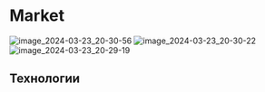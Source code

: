 # Market
![image_2024-03-23_20-30-56](https://github.com/Licettte/market/assets/80988747/0d86a49b-6567-4bcb-ab58-ef7f3a505ce2)
![image_2024-03-23_20-30-22](https://github.com/Licettte/market/assets/80988747/22295873-5d06-444a-acf6-8b6ed732cac9)
![image_2024-03-23_20-29-19](https://github.com/Licettte/market/assets/80988747/80d6f845-5362-425e-a58c-373e5d7bc922)



## Технологии


